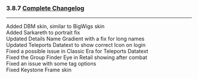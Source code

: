### 3.8.7 [Complete Changelog](https://github.com/eltreum0/eltruism/blob/main/Changelog.md)
___
Added DBM skin, similar to BigWigs skin  
Added Sarkareth to portrait fix  
Updated Details Name Gradient with a fix for long names  
Updated Teleports Datatext to show correct Icon on login  
Fixed a possible issue in Classic Era for Teleports Datatext  
Fixed the Group Finder Eye in Retail showing after combat  
Fixed an issue with some tag options  
Fixed Keystone Frame skin
